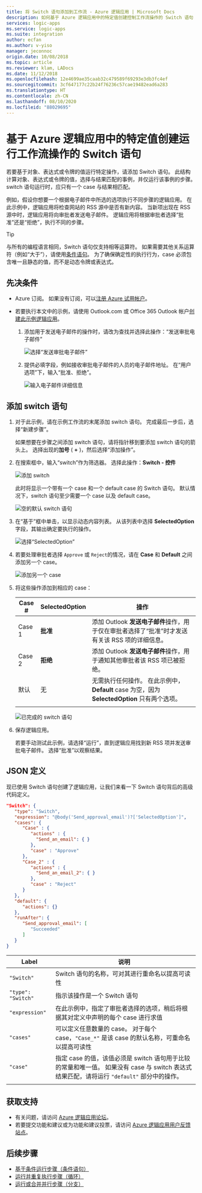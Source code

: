 ```yaml
---
title: 将 Switch 语句添加到工作流 - Azure 逻辑应用 | Microsoft Docs
description: 如何基于 Azure 逻辑应用中的特定值创建控制工作流操作的 Switch 语句
services: logic-apps
ms.service: logic-apps
ms.suite: integration
author: ecfan
ms.author: v-yiso
manager: jeconnoc
origin.date: 10/08/2018
ms.topic: article
ms.reviewer: klam, LADocs
ms.date: 11/12/2018
ms.openlocfilehash: 12e4699ae35caab32c479589f69293e3db3fc4ef
ms.sourcegitcommit: 3cf647177c22b24f76236c57cae19482ead6a283
ms.translationtype: HT
ms.contentlocale: zh-CN
ms.lasthandoff: 08/10/2020
ms.locfileid: "88029695"
---
```

# <a name="create-switch-statements-that-run-workflow-actions-based-on-specific-values-in-azure-logic-apps"></a>基于 Azure 逻辑应用中的特定值创建运行工作流操作的 Switch 语句

若要基于对象、表达式或令牌的值运行特定操作，请添加 Switch 语句。 此结构计算对象、表达式或令牌的值，选择与结果匹配的事例，并仅运行该事例的步骤。 switch 语句运行时，应只有一个 case 与结果相匹配。

例如，假设你想要一个根据电子邮件中所选的选项执行不同步骤的逻辑应用。 在此示例中，逻辑应用将检查网站的 RSS 源中是否有新内容。 当新项出现在 RSS 源中时，逻辑应用将向审批者发送电子邮件。 逻辑应用将根据审批者选择“批准”还是“拒绝”，执行不同的步骤。

> [!TIP]
> 与所有的编程语言相同，Switch 语句仅支持相等运算符。 如果需要其他关系运算符（例如“大于”），请使用[条件语句](../logic-apps/logic-apps-control-flow-conditional-statement.md)。
> 为了确保确定性的执行行为，case 必须包含唯一且静态的值，而不是动态令牌或表达式。

## <a name="prerequisites"></a>先决条件

* Azure 订阅。 如果没有订阅，可以[注册 Azure 试用帐户](https://www.azure.cn/pricing/1rmb-trial)。

* 若要执行本文中的示例，请使用 Outlook.com 或 Office 365 Outlook 帐户[创建此示例逻辑应用](../logic-apps/quickstart-create-first-logic-app-workflow.md)。

  1. 添加用于发送电子邮件的操作时，请改为查找并选择此操作：“发送审批电子邮件”

     ![选择“发送审批电子邮件”](./media/logic-apps-control-flow-switch-statement/send-approval-email-action.png)

  2. 提供必填字段，例如接收审批电子邮件的人员的电子邮件地址。 
  在“用户选项”下，输入“批准、拒绝”。

     ![输入电子邮件详细信息](./media/logic-apps-control-flow-switch-statement/send-approval-email-details.png)

## <a name="add-switch-statement"></a>添加 switch 语句

1. 对于此示例，请在示例工作流的末尾添加 switch 语句。 完成最后一步后，选择“新建步骤”。

   如果想要在步骤之间添加 switch 语句，请将指针移到要添加 switch 语句的箭头上。 选择出现的**加号** ( **+** )，然后选择“添加操作”。

1. 在搜索框中，输入“switch”作为筛选器。 选择此操作：**Switch - 控件**

   ![添加 switch](./media/logic-apps-control-flow-switch-statement/add-switch-statement.png)

   此时将显示一个带有一个 case 和一个 default case 的 Switch 语句。 
   默认情况下，switch 语句至少需要一个 case 以及 default case。 

   ![空的默认 switch 语句](./media/logic-apps-control-flow-switch-statement/empty-switch.png)

1. 在“基于”框中单击，以显示动态内容列表。 从该列表中选择 **SelectedOption** 字段，其输出确定要执行的操作。 

   ![选择“SelectedOption”](./media/logic-apps-control-flow-switch-statement/select-selected-option.png)

1. 若要处理审批者选择 `Approve` 或 `Reject`的情况，请在 **Case** 和 **Default** 之间添加另一个 case。 

   ![添加另一个 case](./media/logic-apps-control-flow-switch-statement/switch-plus.png)

1. 将这些操作添加到相应的 case：

   | Case # | **SelectedOption** | 操作 |
   |--------|--------------------|--------|
   | Case 1 | **批准** | 添加 Outlook **发送电子邮件**操作，用于仅在审批者选择了“批准”时才发送有关该 RSS 项的详细信息。 |
   | Case 2 | **拒绝** | 添加 Outlook **发送电子邮件**操作，用于通知其他审批者该 RSS 项已被拒绝。 |
   | 默认 | 无 | 无需执行任何操作。 在此示例中，**Default** case 为空，因为 **SelectedOption** 只有两个选项。 |
   |||

   ![已完成的 switch 语句](./media/logic-apps-control-flow-switch-statement/finished-switch.png)

1. 保存逻辑应用。 

   若要手动测试此示例，请选择“运行”，直到逻辑应用找到新 RSS 项并发送审批电子邮件。 
   选择“批准”以观察结果。

## <a name="json-definition"></a>JSON 定义

现已使用 Switch 语句创建了逻辑应用，让我们来看一下 Switch 语句背后的高级代码定义。

``` json
"Switch": {
   "type": "Switch",
   "expression": "@body('Send_approval_email')?['SelectedOption']",
   "cases": {
      "Case" : {
         "actions" : {
           "Send_an_email": { }
         },
         "case" : "Approve"
      },
      "Case_2" : {
         "actions" : {
           "Send_an_email_2": { }
         },
         "case" : "Reject"
      }
   },
   "default": {
      "actions": {}
   },
   "runAfter": {
      "Send_approval_email": [
         "Succeeded"
      ]
   }
}
```

| Label | 说明 |
|-------|-------------|
| `"Switch"`         | Switch 语句的名称，可对其进行重命名以提高可读性 |
| `"type": "Switch"` | 指示该操作是一个 Switch 语句 |
| `"expression"`     | 在此示例中，指定了审批者选择的选项，稍后将根据其对定义中声明的每个 case 进行求值 |
| `"cases"` | 可以定义任意数量的 case。 对于每个 case，`"Case_*"` 是该 case 的默认名称，可重命名以提高可读性 |
| `"case"` | 指定 case 的值，该值必须是 switch 语句用于比较的常量和唯一值。 如果没有 case 与 switch 表达式结果匹配，请将运行 `"default"` 部分中的操作。 | 
| | | 

## <a name="get-support"></a>获取支持

* 有关问题，请访问 [Azure 逻辑应用论坛](https://social.msdn.microsoft.com/Forums/en-US/home?forum=azurelogicapps)。
* 若要提交功能和建议或为功能和建议投票，请访问 [Azure 逻辑应用用户反馈站点](https://aka.ms/logicapps-wish)。

## <a name="next-steps"></a>后续步骤

* [基于条件运行步骤（条件语句）](../logic-apps/logic-apps-control-flow-conditional-statement.md)
* [运行并重复执行步骤（循环）](../logic-apps/logic-apps-control-flow-loops.md)
* [运行或合并并行步骤（分支）](../logic-apps/logic-apps-control-flow-branches.md)

